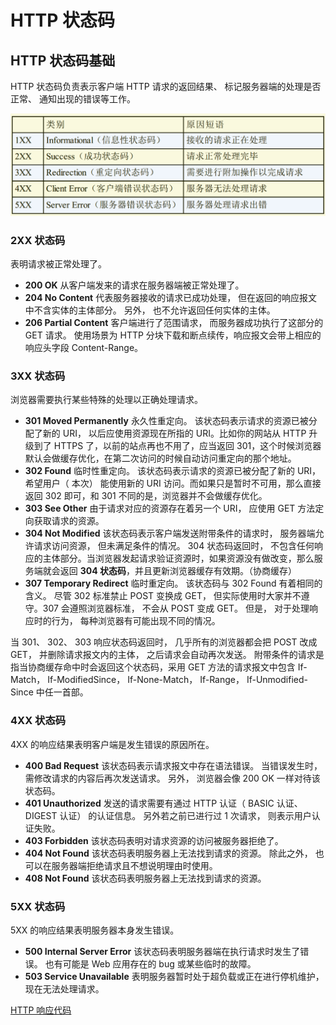 # HTTP 状态码

## HTTP 状态码基础

HTTP 状态码负责表示客户端 HTTP 请求的返回结果、 标记服务器端的处理是否正常、 通知出现的错误等工作。

![web](./assets/http5.png)

### 2XX 状态码

表明请求被正常处理了。

- **200 OK** 从客户端发来的请求在服务器端被正常处理了。
- **204 No Content** 代表服务器接收的请求已成功处理， 但在返回的响应报文中不含实体的主体部分。 另外， 也不允许返回任何实体的主体。
- **206 Partial Content** 客户端进行了范围请求， 而服务器成功执行了这部分的 GET 请求。 使用场景为 HTTP 分块下载和断点续传，响应报文会带上相应的响应头字段 Content-Range。

### 3XX 状态码

浏览器需要执行某些特殊的处理以正确处理请求。

- **301 Moved Permanently** 永久性重定向。 该状态码表示请求的资源已被分配了新的 URI， 以后应使用资源现在所指的 URI。比如你的网站从 HTTP 升级到了 HTTPS 了，以前的站点再也不用了，应当返回 301，这个时候浏览器默认会做缓存优化，在第二次访问的时候自动访问重定向的那个地址。
- **302 Found** 临时性重定向。 该状态码表示请求的资源已被分配了新的 URI， 希望用户（ 本次） 能使用新的 URI 访问。而如果只是暂时不可用，那么直接返回 302 即可，和 301 不同的是，浏览器并不会做缓存优化。
- **303 See Other** 由于请求对应的资源存在着另一个 URI， 应使用 GET 方法定向获取请求的资源。
- **304 Not Modified** 该状态码表示客户端发送附带条件的请求时， 服务器端允许请求访问资源， 但未满足条件的情况。 304 状态码返回时， 不包含任何响应的主体部分。当浏览器发起请求验证资源时，如果资源没有做改变，那么服务端就会返回 **304 状态码**，并且更新浏览器缓存有效期。（协商缓存）
- **307 Temporary Redirect** 临时重定向。 该状态码与 302 Found 有着相同的含义。 尽管 302 标准禁止 POST 变换成 GET， 但实际使用时大家并不遵守。307 会遵照浏览器标准， 不会从 POST 变成 GET。 但是， 对于处理响应时的行为， 每种浏览器有可能出现不同的情况。

当 301、 302、 303 响应状态码返回时， 几乎所有的浏览器都会把 POST 改成 GET， 并删除请求报文内的主体， 之后请求会自动再次发送。
附带条件的请求是指当协商缓存命中时会返回这个状态码，采用 GET 方法的请求报文中包含 If-Match， If-ModifiedSince， If-None-Match， If-Range， If-Unmodified-Since 中任一首部。

### 4XX 状态码

4XX 的响应结果表明客户端是发生错误的原因所在。

- **400 Bad Request** 该状态码表示请求报文中存在语法错误。 当错误发生时， 需修改请求的内容后再次发送请求。 另外， 浏览器会像 200 OK 一样对待该状态码。
- **401 Unauthorized** 发送的请求需要有通过 HTTP 认证（ BASIC 认证、DIGEST 认证） 的认证信息。 另外若之前已进行过 1 次请求， 则表示用户认证失败。
- **403 Forbidden** 该状态码表明对请求资源的访问被服务器拒绝了。
- **404 Not Found** 该状态码表明服务器上无法找到请求的资源。 除此之外， 也可以在服务器端拒绝请求且不想说明理由时使用。
- **408 Not Found** 该状态码表明服务器上无法找到请求的资源。

### 5XX 状态码

5XX 的响应结果表明服务器本身发生错误。

- **500 Internal Server Error** 该状态码表明服务器端在执行请求时发生了错误。 也有可能是 Web 应用存在的 bug 或某些临时的故障。
- **503 Service Unavailable** 表明服务器暂时处于超负载或正在进行停机维护， 现在无法处理请求。

[HTTP 响应代码](https://developer.mozilla.org/zh-CN/docs/Web/HTTP/Status)

